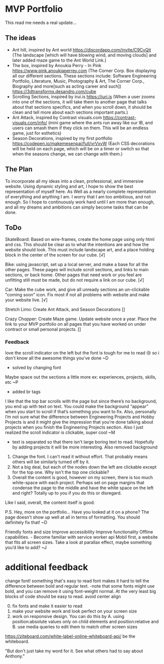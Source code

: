 # MVP Portfolio
This read me needs a real update...

## The ideas
* Ant hill, inspired by Ant world https://discordapp.com/invite/C9CvQjt
(The landscape [which will have blowing wind, and moving clouds] and later added maze game to the Ant World Link.) 
* The box, inspired by Anoukia Perry - In Pink https://www.pink.anoukiaperrey.com
(The Corner Corp. Box displaying all our different sections. These sections include: Software 
Engineering Portfolio, Literature, Music, Photography & Art, The Corner Corp., Biography and 
more[such as acting career and such]) https://3dtransforms.desandro.com/cube 
* Scrolling Sections, inspired by irui.is https://iuri.is
(When a user zooms into one of the sections, it will take them to another page that talks about 
that sections specifics, and when you scroll down, it should be clean and tell more about each 
sections important parts.)
* Ant Attack, inspired by Contrast visuals.com https://contrast-visuals.com/info/
(mini game where the ants run away like our IB, and users can smash them if they click on them. 
This will be an endless game, just for esthetics)
* Season Decorations, inspired by my first portfolio https://codepen.io/makemesenpai/full/vrVxvW
(Each CSS decorations will be held on each page, which will be on a timer or switch so that when 
the seasons change, we can change with them.)

## The Plan
To incorporate all my ideas into a clean, professional, and immersive website. Using dynamic 
styling and art, I hope to show the best representation of myself here. As Well as a nearly 
complete representation of everything and anything I am. I worry that I am too ambitious, and 
not enough. So I hope to continuously work hard until I am more than enough, and all my dreams 
and ambitions can simply become tasks that can be done.

## ToDo
SkateBoard: Based on wire-frames, create the home page using only html and css. This should be 
clear as to what the intentions are and how the website should look. This must include landscape 
art, and a place holding block in the center of the screen for our cube. [√]

Bike: using javascript, set up a local server, and make a base for all the other pages. These pages
will include scroll sections, and links to main sections, or back home. Other pages that need work
or you feel are unfitting still must be made, but do not require a link on our cube. [√]

Car: Make the cube work, and give all unready sections an un-clickable "coming soon" icon. Fix 
most if not all problems with website and make your website live. [√]

Stretch Limo: Create Ant Attack, and Season Decorations []

Crazy Chopper: Create Maze game. Update website once a year. Place the link to your MVP 
portfolio on all pages that you have worked on under contract or small personal projects. []

### Feedback
love the scroll indicator on the left but the font is tough for me to read :cry: so i don't know all the awesome things you've done ~D
- solved by changing font

Maybe space out the sections a little more
ex: experiences, projects, skills, etc ~P
- added br tags

I like that the top bar scrolls with the page but since there’s no background, you end up with text on text. You could make the background “appear” when you start to scroll if that’s something you want to fix. Also, personally I’m not sure what the difference between Engineering Projects and Hobby Projects is and it might give the impression that you’re done talking about projects when you finish the Engineering Projects section. Also I just realized the scroll indicator is clickable, super cool ~M
- text is separated so that there isn't large boring text to read. Hopefully by adding projects it will be more interesting. Also removed background

1. Change the font.  I can't read it without effort.  That probably means others will be similarly turned off by it.
2. Not a big deal, but each of the nodes down the left are clickable except for the top one.  Why isn't the top one clickable?
3. Overall the content is good, however on my screen, there is too much white-space with each project. Perhaps set on page margins that condense the page to the middle and have the white space on the left and right?  Totally up to you if you do this or disregard.

Like I said, overall, the content itself is
good.

P.S. Hey, more on the portfolio... Have you looked at it on a phone? The page doesn't show up well at all in terms of formatting. You should definitely fix that! ~D

Friendly fonts and size
Improve accessibility
Improve functionality
Offline capabilities. - Become familiar with service worker api
Mobil first, a website that fits all screen sizes.
Take a look at parallax effect, maybe something you’d like to add? ~J

# additional feedback 
change font! something that's easy to read
font makes it hard to tell the difference between bold and regular text. -note that some fonts might use bold, and you can remove it using font-weight normal. At the very least big blocks of code should be easy to read.
avoid center align 

0. fix fonts and make it easier to read
1. make your website work and look perfect on your screen size 
2. work on responsive design. You can do this by A. using position:absolute values only on child elements and position:relative and B. use media queries to edit them to match  other screen sizes
 
 https://ziteboard.com/white-label-online-whiteboard-api/ be the whiteboard.

"But don't just take my word for it. See what others had to say about Anthony."